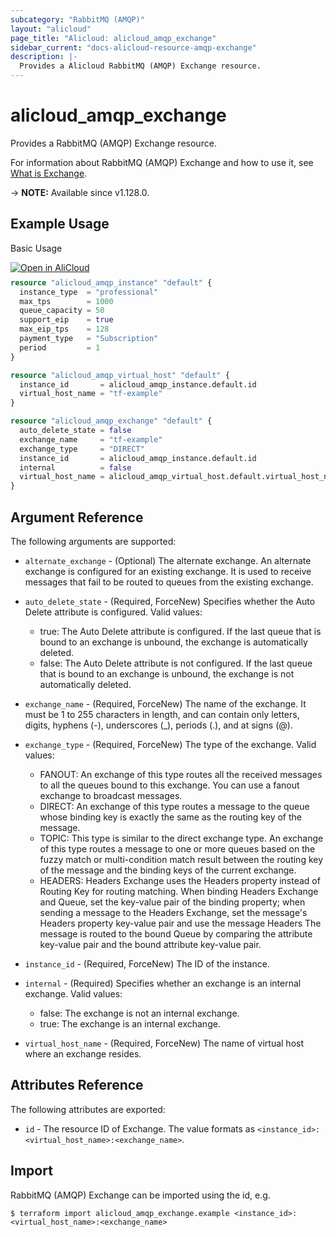 ```yaml
---
subcategory: "RabbitMQ (AMQP)"
layout: "alicloud"
page_title: "Alicloud: alicloud_amqp_exchange"
sidebar_current: "docs-alicloud-resource-amqp-exchange"
description: |-
  Provides a Alicloud RabbitMQ (AMQP) Exchange resource.
---
```


# alicloud_amqp_exchange

Provides a RabbitMQ (AMQP) Exchange resource.

For information about RabbitMQ (AMQP) Exchange and how to use it, see [What is Exchange](https://www.alibabacloud.com/help/en/message-queue-for-rabbitmq/latest/createexchange).

-> **NOTE:** Available since v1.128.0.

## Example Usage

Basic Usage

<div style="display: block;margin-bottom: 40px;"><div class="oics-button" style="float: right;position: absolute;margin-bottom: 10px;">
  <a href="https://api.aliyun.com/api-tools/terraform?resource=alicloud_amqp_exchange&exampleId=ec4c0db7-2952-4dbe-ed23-26c25dc77eb3433dbc13&activeTab=example&spm=docs.r.amqp_exchange.0.ec4c0db729&intl_lang=EN_US" target="_blank">
    <img alt="Open in AliCloud" src="https://img.alicdn.com/imgextra/i1/O1CN01hjjqXv1uYUlY56FyX_!!6000000006049-55-tps-254-36.svg" style="max-height: 44px; max-width: 100%;">
  </a>
</div></div>

```terraform
resource "alicloud_amqp_instance" "default" {
  instance_type  = "professional"
  max_tps        = 1000
  queue_capacity = 50
  support_eip    = true
  max_eip_tps    = 128
  payment_type   = "Subscription"
  period         = 1
}

resource "alicloud_amqp_virtual_host" "default" {
  instance_id       = alicloud_amqp_instance.default.id
  virtual_host_name = "tf-example"
}

resource "alicloud_amqp_exchange" "default" {
  auto_delete_state = false
  exchange_name     = "tf-example"
  exchange_type     = "DIRECT"
  instance_id       = alicloud_amqp_instance.default.id
  internal          = false
  virtual_host_name = alicloud_amqp_virtual_host.default.virtual_host_name
}
```

## Argument Reference

The following arguments are supported:

* `alternate_exchange` - (Optional) The alternate exchange. An alternate exchange is configured for an existing exchange. It is used to receive messages that fail to be routed to queues from the existing exchange.
* `auto_delete_state` - (Required, ForceNew) Specifies whether the Auto Delete attribute is configured. Valid values:
  * true: The Auto Delete attribute is configured. If the last queue that is bound to an exchange is unbound, the exchange is automatically deleted.
  * false: The Auto Delete attribute is not configured. If the last queue that is bound to an exchange is unbound, the exchange is not automatically deleted.

* `exchange_name` - (Required, ForceNew) The name of the exchange. It must be 1 to 255 characters in length, and can contain only letters, digits, hyphens (-), underscores (_), periods (.), and at signs (@).
* `exchange_type` - (Required, ForceNew) The type of the exchange. Valid values:
  * FANOUT: An exchange of this type routes all the received messages to all the queues bound to this exchange. You can use a fanout exchange to broadcast messages.
  * DIRECT: An exchange of this type routes a message to the queue whose binding key is exactly the same as the routing key of the message.
  * TOPIC: This type is similar to the direct exchange type. An exchange of this type routes a message to one or more queues based on the fuzzy match or multi-condition match result between the routing key of the message and the binding keys of the current exchange.
  * HEADERS: Headers Exchange uses the Headers property instead of Routing Key for routing matching. 
    When binding Headers Exchange and Queue, set the key-value pair of the binding property; 
    when sending a message to the Headers Exchange, set the message's Headers property key-value pair and use the message Headers 
    The message is routed to the bound Queue by comparing the attribute key-value pair and the bound attribute key-value pair.
    
* `instance_id` - (Required, ForceNew) The ID of the instance.
* `internal` - (Required) Specifies whether an exchange is an internal exchange. Valid values:
  * false: The exchange is not an internal exchange.
  * true: The exchange is an internal exchange.
  
* `virtual_host_name` - (Required, ForceNew) The name of virtual host where an exchange resides.

## Attributes Reference

The following attributes are exported:

* `id` - The resource ID of Exchange. The value formats as `<instance_id>:<virtual_host_name>:<exchange_name>`.

## Import

RabbitMQ (AMQP) Exchange can be imported using the id, e.g.

```shell
$ terraform import alicloud_amqp_exchange.example <instance_id>:<virtual_host_name>:<exchange_name>
```

